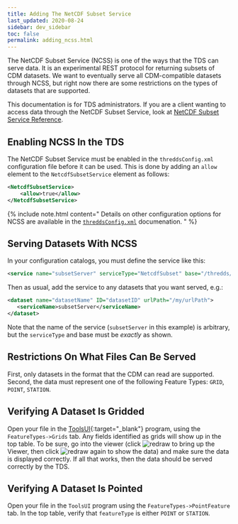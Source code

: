 ```yaml
---
title: Adding The NetCDF Subset Service
last_updated: 2020-08-24
sidebar: dev_sidebar
toc: false
permalink: adding_ncss.html
---
```


The NetCDF Subset Service (NCSS) is one of the ways that the TDS can serve data.
It is an experimental REST protocol for returning subsets of CDM datasets.
We want to eventually serve all CDM-compatible datasets through NCSS, but right now there are some restrictions on the types of datasets that are supported.

This documentation is for TDS administrators.
If you are a client wanting to access data through the NetCDF Subset Service, look at [NetCDF Subset Service Reference](netcdf_subset_service_ref.html).

## Enabling NCSS In the TDS

The NetCDF Subset Service must be enabled in the `threddsConfig.xml` configuration file before it can be used.
This is done by adding an `allow` element to the `NetcdfSubsetService` element as follows:

~~~xml
<NetcdfSubsetService>
    <allow>true</allow>
</NetcdfSubsetService>
~~~

{% include note.html content="
Details on other configuration options for NCSS are available in the [`threddsConfig.xml`](tds_config_ref.html) documenation.
"
%}

## Serving Datasets With NCSS

In your configuration catalogs, you must define the service like this:

~~~xml
<service name="subsetServer" serviceType="NetcdfSubset" base="/thredds/ncss/" />
~~~

Then as usual, add the service to any datasets that you want served, e.g.:

~~~xml
<dataset name="datasetName" ID="datasetID" urlPath="/my/urlPath"> 
   <serviceName>subsetServer</serviceName> 
</dataset> 
~~~

Note that the name of the service (`subsetServer` in this example) is arbitrary, but the `serviceType` and base must be _exactly_ as shown.

## Restrictions On What Files Can Be Served

First, only datasets in the format that the CDM can read are supported. 
Second, the data must represent one of the following Feature Types: `GRID`, `POINT`, `STATION`.

## Verifying A Dataset Is Gridded

Open your file in the [ToolsUI](https://docs.unidata.ucar.edu/netcdf-java/{{site.netcdf-java_docset_version}}/userguide/toolsui_ref.html){:target="_blank"} program, using the `FeatureTypes->Grids` tab.
Any fields identified as grids will show up in the top table.
To be sure, go into the viewer (click ![redraw](images/tds/tutorial/tds_configuration/redraw.gif) to bring up the Viewer, then click ![redraw](images/tds/tutorial/tds_configuration/redraw.gif) again to show the data) and make sure the data is displayed correctly.
If all that works, then the data should be served correctly by the TDS.

## Verifying A Dataset Is Pointed

Open your file in the `ToolsUI` program using the `FeatureTypes->PointFeature` tab.
In the top table, verify that `featureType` is either `POINT` or `STATION`.
